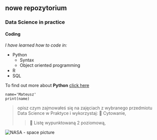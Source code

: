 ## nowe repozytorium

### Data Science in practice

#### Coding

_I have learned how to code in:_

- Python
  - Syntax
  - Object oriented programming
- R
- SQL

To find out more about **Python** [click here](http://python.org)

    name='Mateusz'
    print(name)

> opisz czym zajmowałeś się na zajęciach z wybranego przedmiotu Data Science w Praktyce i wykorzystaj:
>  Cytowanie,
>>  Listę wypunktowaną 2 poziomową,

![NASA - space picture](https://apod.nasa.gov/apod/image/2010/ngc104v1Mtanous_1024.jpg)
